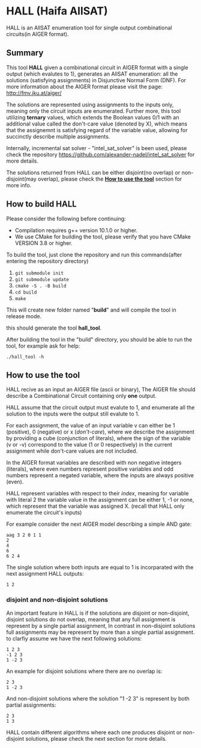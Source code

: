 # HALL (Haifa AllSAT)

HALL is an AllSAT enumeration tool for single output combinational circuits(in AIGER format).

## Summary

This tool **HALL** given a combinational circuit in AIGER format with a single output (which evalutes to 1), generates an AllSAT enumeration: all the solutions (satisfying assignments) in Disjunctive Normal Form (DNF). For more information about the AIGER format please visit the page: http://fmv.jku.at/aiger/

The solutions are represented using assignments to the inputs only, meaning only the circuit inputs are enumerated.
Further more, this tool utilizing **ternary** values, which extends the Boolean values 0/1 with an additional value called the don't-care value (denoted by X), which means that the assignemnt is satisfying regard of the variable value, allowing for succinctly describe multiple assignments.

Internally, incremental sat solver - "intel_sat_solver" is been used, please check the repository https://github.com/alexander-nadel/intel_sat_solver for more details.

The solutions returned from HALL can be either disjoint(no overlap) or non-disjoint(may overlap), please check the [**How to use the tool**](#how-to-use-the-tool) section for more info.

## How to build HALL

Please consider the following before continuing: 
- Compilation requires g++ version 10.1.0 or higher.
- We use CMake for building the tool, please verify that you have CMake VERSION 3.8 or higher.

To build the tool, just clone the repository and run this commands(after entering the repository directory)

1.  ```git submodule init```
2.  ```git submodule update```
3.	```cmake -S . -B build```
4.  ```cd build```
5.  ```make```

This will create new folder named "**build**" and will compile the tool in release mode.

this should generate the tool **hall_tool**.

After building the tool in the "build" directory, you should be able to run the tool, for example ask for help:

```
./hall_tool -h
```

## How to use the tool

HALL recive as an input an AIGER file (ascii or binary), The AIGER file should describe a Combinational Circuit containing only **one** output.

HALL assume that the circuit output must evalute to 1, and enumerate all the solution to the inputs were the output still evalute to 1.

For each assignment, the value of an input variable v can either be 1 (positive), 0 (negative) or x (*don't-care*), where we describe the assignment by providing a cube (conjunction of literals), where the sign of the variable (v or -v) correspond to the value (1 or 0 respectively) in the current assignment while don't-care values are not included.

In the AIGER format variables are described with non negative integers (literals), where even numbers represent positive variables and odd numbers represent a negated variable, where the inputs are always positive (even).

HALL represent variables with respect to their *index*, meaning for variable with literal 2 the variable value in the assignment can be either 1, -1 or none, which represent that the variable was assigned X. (recall that HALL only enumerate the circuit's inputs)

For example consider the next AIGER model describing a simple AND gate:

```
aag 3 2 0 1 1
2
4
6
6 2 4
```
The single solution where both inputs are equal to 1 is incorparated with the next assignment HALL outputs:

```
1 2
```

### disjoint and non-disjoint solutions

An important feature in HALL is if the solutions are disjoint or non-disjoint,
disjoint solutions do not overlap, meaning that any full assignment is represent by a single partial assignment, In contrast in non-disjoint solutions full assignments may be represent by more than a single partial assignment.
to clarfiy assume we have the next following solutions:

```
1 2 3
-1 2 3
1 -2 3
```
An example for disjoint solutions where there are no overlap is:

```
2 3 
1 -2 3
```

And non-disjoint solutions where the solution "1 -2 3" is represent by both partial assignments:

```
2 3
1 3
```

HALL contain different algorithms where each one produces disjoint or non-disjoint solutions, please check the next section for more details.
